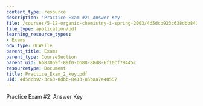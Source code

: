 ```yaml
---
content_type: resource
description: 'Practice Exam #2: Answer Key'
file: /courses/5-12-organic-chemistry-i-spring-2003/4d5dcb923c638dbb841385baa7e40557_Practice_Exam_2_key.pdf
file_type: application/pdf
learning_resource_types:
- Exams
ocw_type: OCWFile
parent_title: Exams
parent_type: CourseSection
parent_uid: 6b83069f-89f0-bb88-88d8-6f10cf79445c
resourcetype: Document
title: Practice_Exam_2_key.pdf
uid: 4d5dcb92-3c63-8dbb-8413-85baa7e40557
---
```

Practice Exam #2: Answer Key

